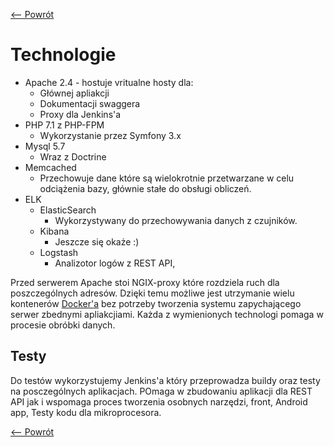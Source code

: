[<-- Powrót](README.md)

# Technologie

* Apache 2.4 - hostuje vritualne hosty dla:
    - Głównej apliakcji
    - Dokumentacji swaggera
    - Proxy dla Jenkins'a
* PHP 7.1 z PHP-FPM
    - Wykorzystanie przez Symfony 3.x
* Mysql 5.7
    - Wraz z Doctrine
* Memcached
    - Przechowuje dane które są wielokrotnie przetwarzane w celu odciążenia bazy, głównie stałe do obsługi obliczeń.
* ELK
    - ElasticSearch
        - Wykorzystywany do przechowywania danych z czujników.
    - Kibana
        - Jeszcze się okaże :)
    - Logstash
        - Analizotor logów z REST API,

Przed serwerem Apache stoi NGIX-proxy które rozdziela ruch dla 
poszczególnych adresów. Dzięki temu możliwe jest utrzymanie 
wielu kontenerów [Docker'a](https://www.docker.com/) 
bez potrzeby tworzenia systemu zapychającego serwer zbednymi 
apliakcjiami. Każda z wymienionych technologi pomaga w procesie
obróbki danych. 

## Testy
Do testów wykorzystujemy Jenkins'a który przeprowadza buildy 
oraz testy na posczególnych aplikacjach. POmaga w zbudowaniu
aplikacji dla REST API jak i wspomaga proces tworzenia osobnych
narzędzi, front, Android app, Testy kodu dla mikroprocesora.

[<-- Powrót](README.md)